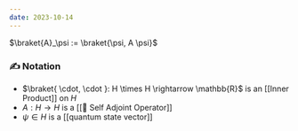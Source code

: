 ```yaml
---
date: 2023-10-14
---
```

$\braket{A}_\psi  := \braket{\psi, A \psi}$
### ✍️ Notation
- $\braket{ \cdot, \cdot }: H \times H \rightarrow \mathbb{R}$ is an [[Inner Product]] on $H$
- $A: H \rightarrow H$ is a [[📘 Self Adjoint Operator]]
- $\psi \in H$ is a [[quantum state vector]]